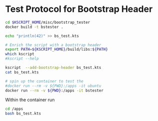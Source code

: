 # Test Protocol for Bootstrap Header

```bash
cd $KSCRIPT_HOME/misc/bootstrap_tester
docker build -t bstester .

echo "println(42)" >> bs_test.kts

# Enrich the script with a bootstrap header
export PATH=${KSCRIPT_HOME}/build/libs:${PATH}
which kscript
#kscript --help

kscript  --add-bootstrap-header bs_test.kts
cat bs_test.kts

# spin up the container to test the 
#docker run --rm -v ${PWD}:/apps -it ubuntu 
docker run --rm -v ${PWD}:/apps -it bstester 
```

Within the container run
```bash
cd /apps
bash bs_test.kts

```